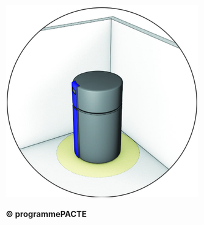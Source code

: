 ![](<images/Chauffe-eau thermodynamiques - installation et fixations - 9/_page_0_Picture_0.jpeg>)

## © programmePACTE